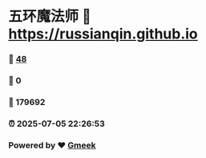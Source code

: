 # 五环魔法师 :link: https://russianqin.github.io 
### :page_facing_up: [48](https://russianqin.github.io/tag.html) 
### :speech_balloon: 0 
### :hibiscus: 179692 
### :alarm_clock: 2025-07-05 22:26:53 
### Powered by :heart: [Gmeek](https://github.com/Meekdai/Gmeek)
